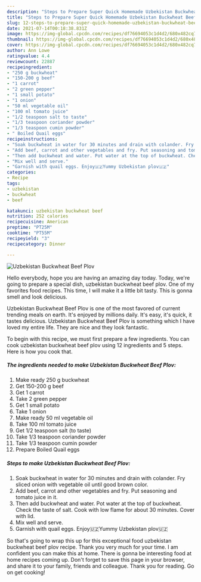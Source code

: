 ```yaml
---
description: "Steps to Prepare Super Quick Homemade Uzbekistan Buckwheat Beef Plov"
title: "Steps to Prepare Super Quick Homemade Uzbekistan Buckwheat Beef Plov"
slug: 12-steps-to-prepare-super-quick-homemade-uzbekistan-buckwheat-beef-plov
date: 2021-07-14T00:18:38.831Z
image: https://img-global.cpcdn.com/recipes/df76694053c1d4d2/680x482cq70/uzbekistan-buckwheat-beef-plov-recipe-main-photo.jpg
thumbnail: https://img-global.cpcdn.com/recipes/df76694053c1d4d2/680x482cq70/uzbekistan-buckwheat-beef-plov-recipe-main-photo.jpg
cover: https://img-global.cpcdn.com/recipes/df76694053c1d4d2/680x482cq70/uzbekistan-buckwheat-beef-plov-recipe-main-photo.jpg
author: Ann Lowe
ratingvalue: 4.4
reviewcount: 22887
recipeingredient:
- "250 g buckwheat"
- "150-200 g beef"
- "1 carrot"
- "2 green pepper"
- "1 small potato"
- "1 onion"
- "50 ml vegetable oil"
- "100 ml tomato juice"
- "1/2 teaspoon salt to taste"
- "1/3 teaspoon coriander powder"
- "1/3 teaspoon cumin powder"
- " Boiled Quail eggs"
recipeinstructions:
- "Soak buckwheat in water for 30 minutes and drain with colander. Fry sliced onion with vegetable oil until good brown color."
- "Add beef, carrot and other vegetables and fry. Put seasoning and tomato juice in it."
- "Then add buckwheat and water. Pot water at the top of buckwheat. Check the taste of salt. Cook with low flame for about 30 minutes. Cover with lid."
- "Mix well and serve."
- "Garnish with quail eggs. Enjoy🇺🇿Yummy Uzbekistan plov🇺🇿"
categories:
- Recipe
tags:
- uzbekistan
- buckwheat
- beef

katakunci: uzbekistan buckwheat beef 
nutrition: 252 calories
recipecuisine: American
preptime: "PT25M"
cooktime: "PT55M"
recipeyield: "3"
recipecategory: Dinner

---
```



![Uzbekistan Buckwheat Beef Plov](https://img-global.cpcdn.com/recipes/df76694053c1d4d2/680x482cq70/uzbekistan-buckwheat-beef-plov-recipe-main-photo.jpg)

Hello everybody, hope you are having an amazing day today. Today, we're going to prepare a special dish, uzbekistan buckwheat beef plov. One of my favorites food recipes. This time, I will make it a little bit tasty. This is gonna smell and look delicious.

Uzbekistan Buckwheat Beef Plov is one of the most favored of current trending meals on earth. It's enjoyed by millions daily. It's easy, it's quick, it tastes delicious. Uzbekistan Buckwheat Beef Plov is something which I have loved my entire life. They are nice and they look fantastic.




To begin with this recipe, we must first prepare a few ingredients. You can cook uzbekistan buckwheat beef plov using 12 ingredients and 5 steps. Here is how you cook that.

<!--inarticleads1-->

##### The ingredients needed to make Uzbekistan Buckwheat Beef Plov:

1. Make ready 250 g buckwheat
1. Get 150-200 g beef
1. Get 1 carrot
1. Take 2 green pepper
1. Get 1 small potato
1. Take 1 onion
1. Make ready 50 ml vegetable oil
1. Take 100 ml tomato juice
1. Get 1/2 teaspoon salt (to taste)
1. Take 1/3 teaspoon coriander powder
1. Take 1/3 teaspoon cumin powder
1. Prepare  Boiled Quail eggs




<!--inarticleads2-->

##### Steps to make Uzbekistan Buckwheat Beef Plov:

1. Soak buckwheat in water for 30 minutes and drain with colander. Fry sliced onion with vegetable oil until good brown color.
1. Add beef, carrot and other vegetables and fry. Put seasoning and tomato juice in it.
1. Then add buckwheat and water. Pot water at the top of buckwheat. Check the taste of salt. Cook with low flame for about 30 minutes. Cover with lid.
1. Mix well and serve.
1. Garnish with quail eggs. Enjoy🇺🇿Yummy Uzbekistan plov🇺🇿




So that's going to wrap this up for this exceptional food uzbekistan buckwheat beef plov recipe. Thank you very much for your time. I am confident you can make this at home. There is gonna be interesting food at home recipes coming up. Don't forget to save this page in your browser, and share it to your family, friends and colleague. Thank you for reading. Go on get cooking!
